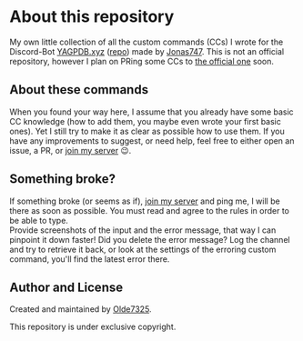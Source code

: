 # About this repository
My own little collection of all the custom commands (CCs) I wrote for the Discord-Bot [YAGPDB.xyz](https://www.yagpdb.xyz) ([repo](https://github.com/jonas747/yagpdb)) made by [Jonas747](https://github.com/jonas747).
This is not an official repository, however I plan on PRing some CCs to [the official one](https://github.com/yagpdb-cc/yagpdb-cc) soon.

## About these commands
When you found your way here, I assume that you already have some basic CC knowledge (how to add them, you maybe even wrote your first basic ones). Yet I still try to make it as clear as possible how to use them. If you have any improvements to suggest, or need help, feel free to either open an issue, a PR, or [join my server](https://discord.gg/tFhxypKcvm) 😉.

## Something broke?
If something broke (or seems as if), [join my server](https://discord.gg/tFhxypKcvm) and ping me, I will be there as soon as possible.
You must read and agree to the rules in order to be able to type.  
Provide screenshots of the input and the error message, that way I can pinpoint it down faster!
Did you delete the error message? Log the channel and try to retrieve it back, or look at the settings of the erroring custom command, you'll find the latest error there.

## Author and License
Created and maintained by [Olde7325](https://github.com/Olde7325).

This repository is under exclusive copyright.
